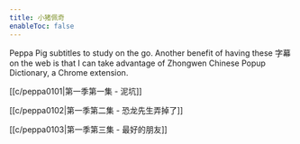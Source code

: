 ```yaml
---
title: 小猪佩奇
enableToc: false
---
```


Peppa Pig subtitles to study on the go. Another benefit of having these 字幕 on the web is that I can take advantage of Zhongwen Chinese Popup Dictionary, a Chrome extension.

[[c/peppa0101|第一季第一集 - 泥坑]]

[[c/peppa0102|第一季第二集 - 恐龙先生弄掉了]]

[[c/peppa0103|第一季第三集 - 最好的朋友]]

